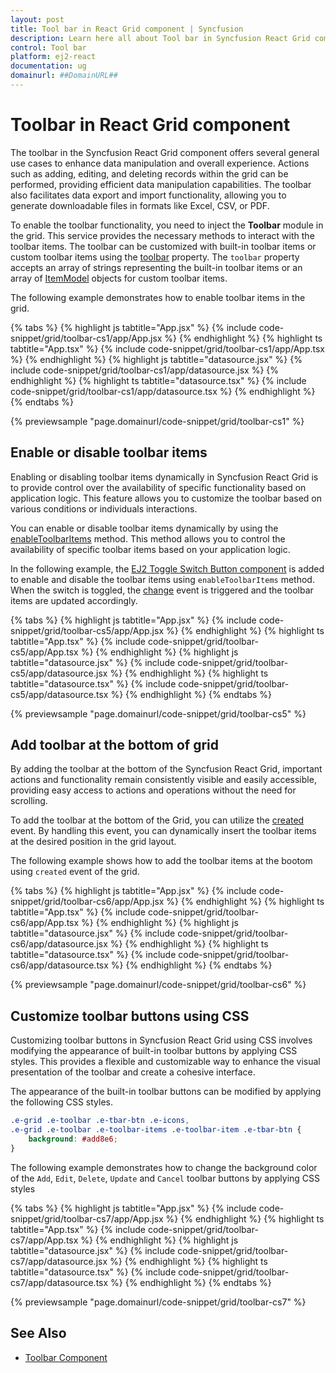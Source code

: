 ```yaml
---
layout: post
title: Tool bar in React Grid component | Syncfusion
description: Learn here all about Tool bar in Syncfusion React Grid component of Syncfusion Essential JS 2 and more.
control: Tool bar 
platform: ej2-react
documentation: ug
domainurl: ##DomainURL##
---
```


# Toolbar in React Grid component

The toolbar in the Syncfusion React Grid component offers several general use cases to enhance data manipulation and overall experience. Actions such as adding, editing, and deleting records within the grid can be performed, providing efficient data manipulation capabilities. The toolbar also facilitates data export and import functionality, allowing you to generate downloadable files in formats like Excel, CSV, or PDF. 

To enable the toolbar functionality, you need to inject the **Toolbar** module in the grid. This service provides the necessary methods to interact with the toolbar items. The toolbar can be customized with built-in toolbar items or custom toolbar items using the [toolbar](https://ej2.syncfusion.com/react/documentation/api/grid/#toolbar) property. The `toolbar` property accepts an array of strings representing the built-in toolbar items or an array of [ItemModel](https://ej2.syncfusion.com/react/documentation/api/toolbar/itemModel/) objects for custom toolbar items.

The following example demonstrates how to enable toolbar items in the grid.

{% tabs %}
{% highlight js tabtitle="App.jsx" %}
{% include code-snippet/grid/toolbar-cs1/app/App.jsx %}
{% endhighlight %}
{% highlight ts tabtitle="App.tsx" %}
{% include code-snippet/grid/toolbar-cs1/app/App.tsx %}
{% endhighlight %}
{% highlight js tabtitle="datasource.jsx" %}
{% include code-snippet/grid/toolbar-cs1/app/datasource.jsx %}
{% endhighlight %}
{% highlight ts tabtitle="datasource.tsx" %}
{% include code-snippet/grid/toolbar-cs1/app/datasource.tsx %}
{% endhighlight %}
{% endtabs %}

 {% previewsample "page.domainurl/code-snippet/grid/toolbar-cs1" %}

## Enable or disable toolbar items

Enabling or disabling toolbar items dynamically in Syncfusion React Grid is to provide control over the availability of specific functionality based on application logic. This feature allows you to customize the toolbar based on various conditions or individuals interactions. 

You can enable or disable toolbar items dynamically by using the [enableToolbarItems](https://ej2.syncfusion.com/react/documentation/api/grid/#enabletoolbaritems) method. This method allows you to control the availability of specific toolbar items based on your application logic.

In the following example, the [EJ2 Toggle Switch Button component](https://ej2.syncfusion.com/react/documentation/switch/getting-started) is added to enable and disable the toolbar items using `enableToolbarItems` method. When the switch is toggled, the [change](https://ej2.syncfusion.com/react/documentation/api/switch/#change) event is triggered and the toolbar items are updated accordingly.

{% tabs %}
{% highlight js tabtitle="App.jsx" %}
{% include code-snippet/grid/toolbar-cs5/app/App.jsx %}
{% endhighlight %}
{% highlight ts tabtitle="App.tsx" %}
{% include code-snippet/grid/toolbar-cs5/app/App.tsx %}
{% endhighlight %}
{% highlight js tabtitle="datasource.jsx" %}
{% include code-snippet/grid/toolbar-cs5/app/datasource.jsx %}
{% endhighlight %}
{% highlight ts tabtitle="datasource.tsx" %}
{% include code-snippet/grid/toolbar-cs5/app/datasource.tsx %}
{% endhighlight %}
{% endtabs %}

 {% previewsample "page.domainurl/code-snippet/grid/toolbar-cs5" %}

## Add toolbar at the bottom of grid

By adding the toolbar at the bottom of the Syncfusion React Grid, important actions and functionality remain consistently visible and easily accessible, providing easy access to actions and operations without the need for scrolling.

To add the toolbar at the bottom of the Grid, you can utilize the [created](https://ej2.syncfusion.com/react/documentation/api/grid/#created) event. By handling this event, you can dynamically insert the toolbar items at the desired position in the grid layout.

The following example shows how to add the toolbar items at the bootom using `created` event of the grid.
 
{% tabs %}
{% highlight js tabtitle="App.jsx" %}
{% include code-snippet/grid/toolbar-cs6/app/App.jsx %}
{% endhighlight %}
{% highlight ts tabtitle="App.tsx" %}
{% include code-snippet/grid/toolbar-cs6/app/App.tsx %}
{% endhighlight %}
{% highlight js tabtitle="datasource.jsx" %}
{% include code-snippet/grid/toolbar-cs6/app/datasource.jsx %}
{% endhighlight %}
{% highlight ts tabtitle="datasource.tsx" %}
{% include code-snippet/grid/toolbar-cs6/app/datasource.tsx %}
{% endhighlight %}
{% endtabs %}

 {% previewsample "page.domainurl/code-snippet/grid/toolbar-cs6" %}

## Customize toolbar buttons using CSS

Customizing toolbar buttons in Syncfusion React Grid using CSS involves modifying the appearance of built-in toolbar buttons by applying CSS styles. This provides a flexible and customizable way to enhance the visual presentation of the toolbar and create a cohesive interface.

The appearance of the built-in toolbar buttons can be modified by applying the following CSS styles.

```css
.e-grid .e-toolbar .e-tbar-btn .e-icons,
.e-grid .e-toolbar .e-toolbar-items .e-toolbar-item .e-tbar-btn {
    background: #add8e6;   
}
```

The following example demonstrates how to change the background color of the `Add`, `Edit`, `Delete`, `Update` and `Cancel` toolbar buttons by applying CSS styles

{% tabs %}
{% highlight js tabtitle="App.jsx" %}
{% include code-snippet/grid/toolbar-cs7/app/App.jsx %}
{% endhighlight %}
{% highlight ts tabtitle="App.tsx" %}
{% include code-snippet/grid/toolbar-cs7/app/App.tsx %}
{% endhighlight %}
{% highlight js tabtitle="datasource.jsx" %}
{% include code-snippet/grid/toolbar-cs7/app/datasource.jsx %}
{% endhighlight %}
{% highlight ts tabtitle="datasource.tsx" %}
{% include code-snippet/grid/toolbar-cs7/app/datasource.tsx %}
{% endhighlight %}
{% endtabs %}

 {% previewsample "page.domainurl/code-snippet/grid/toolbar-cs7" %}

## See Also

* [Toolbar Component](https://ej2.syncfusion.com/react/documentation/toolbar/getting-started)
